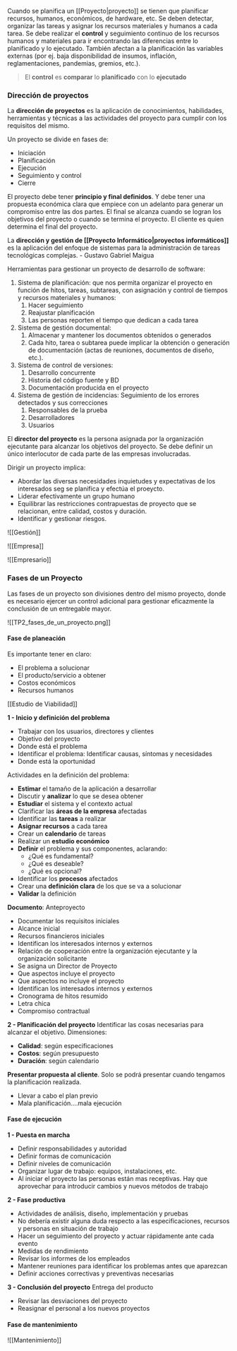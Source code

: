 Cuando se planifica un [[Proyecto|proyecto]] se tienen que planificar recursos, humanos, económicos, de hardware, etc. Se deben detectar, organizar las tareas y asignar los recursos materiales y humanos a cada tarea.  Se debe realizar el **control** y seguimiento continuo de los recursos humanos y materiales para ir encontrando las diferencias entre lo planificado y lo ejecutado. También afectan a la planificación las variables externas (por ej. baja disponibilidad de insumos, inflación, reglamentaciones, pandemias, gremios, etc.).

> El **control** es **comparar** lo **planificado** con lo **ejecutado**

### Dirección de proyectos
La **dirección de proyectos** es la aplicación de conocimientos, habilidades, herramientas y técnicas a las actividades del proyecto para cumplir con los requisitos del mismo.

Un proyecto se divide en fases de:
- Iniciación
- Planificación
- Ejecución
- Seguimiento y control
- Cierre

El proyecto debe tener **principio y final definidos**. Y debe tener una propuesta económica clara que empiece con un adelanto para generar un compromiso entre las dos partes. El final se alcanza cuando se logran los objetivos del proyecto o cuando se termina el proyecto. El cliente es quien determina el final del proyecto.

La **dirección y gestión de [[Proyecto Informático|proyectos informáticos]]** es la aplicación del enfoque de sistemas para la administración de tareas tecnológicas complejas. - Gustavo Gabriel Maigua

Herramientas para gestionar un proyecto de desarrollo de software:
1. Sistema de planificación: que nos permita organizar el proyecto en función de hitos, tareas, subtareas, con asignación y control de tiempos y recursos materiales y humanos:
	1. Hacer seguimiento
	2. Reajustar planificación
	3. Las personas reporten el tiempo que dedican a cada tarea
2. Sistema de gestión documental:
	1. Almacenar y mantener los documentos obtenidos o generados
	2. Cada hito, tarea o subtarea puede implicar la obtención o generación de documentación (actas de reuniones, documentos de diseño, etc.).
3. Sistema de control de versiones:
	1. Desarrollo concurrente 
	2. Historia del código fuente y BD
	3. Documentación producida en el proyecto
4. Sistema de gestión de incidencias: Seguimiento de los errores detectados y sus correcciones
	1. Responsables de la prueba
	2. Desarrolladores
	3. Usuarios

El **director del proyecto** es la persona asignada por la organización ejecutante para alcanzar los objetivos del proyecto. Se debe definir un único interlocutor de cada parte de las empresas involucradas.

Dirigir un proyecto implica:
- Abordar las diversas necesidades inquietudes y expectativas de los interesados seg se planifica y efectúa el proeycto.
- Liderar efectivamente un grupo humano
- Equilibrar las restricciones contrapuestas de proyecto que se relacionan, entre calidad, costos y duración.
- Identificar y gestionar riesgos.

![[Gestión]]

![[Empresa]]

![[Empresario]]

### Fases de un Proyecto
Las fases de un proyecto son divisiones dentro del mismo proyecto, donde es necesario ejercer un control adicional para gestionar eficazmente la conclusión de un entregable mayor.

![[TP2_fases_de_un_proyecto.png]]

#### Fase de planeación
Es importante tener en claro: 
- El problema a solucionar 
- El producto/servicio a obtener 
- Costos económicos 
- Recursos humanos

[[Estudio de Viabilidad]]

**1 - Inicio y definición del problema**
   - Trabajar con los usuarios, directores y clientes
   - Objetivo del proyecto
   - Donde está el problema
   - Identificar el problema: Identificar causas, síntomas y necesidades
   - Donde está la oportunidad

Actividades en la definición del problema:
- **Estimar** el tamaño de la aplicación a desarrollar
- Discutir y **analizar** lo que se desea obtener
- **Estudiar** el sistema y el contexto actual
- Clarificar las **áreas de la empresa** afectadas
- Identificar las **tareas** a realizar
- **Asignar recursos** a cada tarea
- Crear un **calendario** de tareas
- Realizar un **estudio económico**
- **Definir** el problema y sus componentes, aclarando:
	- ¿Qué es fundamental?
	- ¿Qué es deseable?
	- ¿Qué es opcional?
- Identificar los **procesos** afectados
- Crear una **definición clara** de los que se va a solucionar
- **Validar** la definición

**Documento**: Anteproyecto 
- Documentar los requisitos iniciales
- Alcance inicial
- Recursos financieros iniciales
- Identifican los interesados internos y externos
- Relación de cooperación entre la organización ejecutante y la organización solicitante
- Se asigna un Director de Proyecto
- Que aspectos incluye el proyecto
- Que aspectos no incluye el proyecto
- Identifican los interesados internos y externos
- Cronograma de hitos resumido
- Letra chica
- Compromiso contractual

**2 - Planificación del proyecto**
Identificar las cosas necesarias para alcanzar el objetivo. Dimensiones:
- **Calidad**: según especificaciones
- **Costos**: según presupuesto
- **Duración**: según calendario

**Presentar propuesta al cliente**. Solo se podrá presentar cuando tengamos la planificación realizada.
- Llevar a cabo el plan previo
- Mala planificación….mala ejecución

#### Fase de ejecución
**1 - Puesta en marcha**
- Definir responsabilidades y autoridad
- Definir formas de comunicación
- Definir niveles de comunicación
- Organizar lugar de trabajo: equipos, instalaciones, etc.
- Al iniciar el proyecto las personas están mas receptivas. Hay que aprovechar para introducir cambios y nuevos métodos de trabajo

**2 - Fase productiva**
- Actividades de análisis, diseño, implementación y pruebas
- No debería existir alguna duda respecto a las especificaciones, recursos y personas en situación de trabajo
- Hacer un seguimiento del proyecto y actuar rápidamente ante cada evento
- Medidas de rendimiento
- Revisar los informes de los empleados
- Mantener reuniones para identificar los problemas antes que aparezcan
- Definir acciones correctivas y preventivas necesarias

**3 - Conclusión del proyecto**
Entrega del producto
- Revisar las desviaciones del proyecto
- Reasignar el personal a los nuevos proyectos

####  Fase de mantenimiento
![[Mantenimiento]]